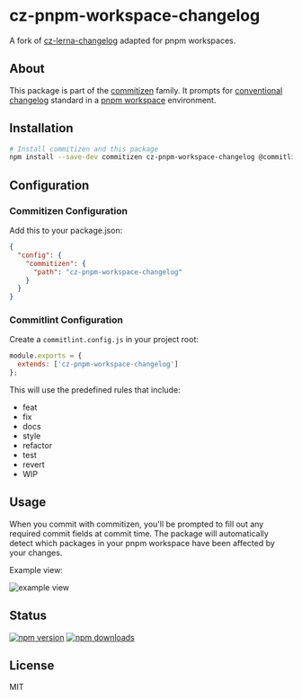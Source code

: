# cz-pnpm-workspace-changelog

A fork of [cz-lerna-changelog](https://github.com/atlassian/cz-lerna-changelog) adapted for pnpm workspaces.

## About

This package is part of the [commitizen](https://github.com/commitizen/cz-cli) family. It prompts for [conventional changelog](https://github.com/stevemao/conventional-changelog-angular/blob/master/index.js) standard in a [pnpm workspace](https://pnpm.io/workspaces) environment.

## Installation

```bash
# Install commitizen and this package
npm install --save-dev commitizen cz-pnpm-workspace-changelog @commitlint/cli
```

## Configuration

### Commitizen Configuration

Add this to your package.json:

```json
{
  "config": {
    "commitizen": {
      "path": "cz-pnpm-workspace-changelog"
    }
  }
}
```

### Commitlint Configuration

Create a `commitlint.config.js` in your project root:

```js
module.exports = {
  extends: ['cz-pnpm-workspace-changelog']
};
```

This will use the predefined rules that include:
- feat
- fix
- docs
- style
- refactor
- test
- revert
- WIP

## Usage

When you commit with commitizen, you'll be prompted to fill out any required commit fields at commit time. The package will automatically detect which packages in your pnpm workspace have been affected by your changes.

Example view:

![example view](https://www.evernote.com/l/AAVyZb3cVbpP0oFqYnkpGMAFIbBW3JRGOEUB/image.png)

## Status

[![npm version](https://img.shields.io/npm/v/cz-pnpm-workspace-changelog.svg?style=flat-square)](https://www.npmjs.org/package/cz-pnpm-workspace-changelog)
[![npm downloads](https://img.shields.io/npm/dm/cz-pnpm-workspace-changelog.svg?style=flat-square)](http://npm-stat.com/charts.html?package=cz-pnpm-workspace-changelog)

## License

MIT
